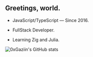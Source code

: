 ## Greetings, world.

- JavaScript/TypeScript — Since 2016.
- FullStack Developer.

- Learning Zig and Julia.

![0xGaziin's GitHub stats](https://github-readme-stats.vercel.app/api?username=0xGaziin&show_icons=true&theme=tokyonight)
